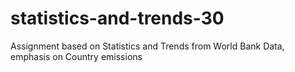 # statistics-and-trends-30
Assignment based on Statistics and Trends from World Bank Data, emphasis on Country emissions
